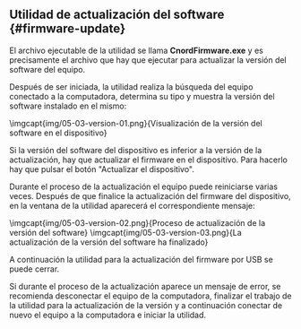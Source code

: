## Utilidad de actualización del software {#firmware-update}

El archivo ejecutable de la utilidad se llama **CnordFirmware.exe** y es precisamente el archivo que hay que ejecutar para actualizar la versión del software del equipo.

Después de ser iniciada, la utilidad realiza la búsqueda del equipo conectado a la computadora, determina su tipo y muestra la versión del software instalado en el mismo:

\imgcapt{img/05-03-version-01.png}{Visualización de la versión del software en el dispositivo}

Si la versión del software del dispositivo es inferior a la versión de la actualización, hay que actualizar el firmware en el dispositivo. Para hacerlo hay que pulsar el botón "Actualizar el dispositivo".

Durante el proceso de la actualización el equipo puede reiniciarse varias veces. Después de que finalice la actualización del firmware del dispositivo, en la ventana de la utilidad aparecerá el correspondiente mensaje:

\imgcapt{img/05-03-version-02.png}{Proceso de actualización de la versión del software}
\imgcapt{img/05-03-version-03.png}{La actualización de la versión del software ha finalizado}

A continuación la utilidad para la actualización del firmware por USB se puede cerrar.

Si durante el proceso de la actualización aparece un mensaje de error, se recomienda desconectar el equipo de la computadora, finalizar el trabajo de la utilidad para la actualización de la versión y a continuación conectar de nuevo el equipo a la computadora e iniciar la utilidad.

